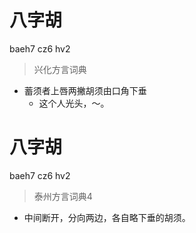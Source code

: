 # 八字胡
baeh7 cz6 hv2
> 兴化方言词典
- 蓄须者上唇两撇胡须由口角下垂
  - 这个人光头，～。

# 八字胡
baeh7 cz6 hv2
> 泰州方言词典4
- 中间断开，分向两边，各自略下垂的胡须。
